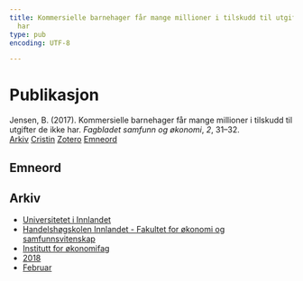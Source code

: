 ```yaml
---
title: Kommersielle barnehager får mange millioner i tilskudd til utgifter de ikke
  har
type: pub
encoding: UTF-8

---
```

<h1>Publikasjon</h1>
<article id="csl-bib-container-E5CU69GV" class="csl-bib-container">
  <div class="csl-bib-body"> <div class="csl-entry">Jensen, B. (2017). Kommersielle barnehager får mange millioner i tilskudd til utgifter de ikke har. <i>Fagbladet samfunn og økonomi</i>, <i>2</i>, 31–32.</div> </div>
  <div class="csl-bib-buttons">
    <a href="#taxonomy-article-E5CU69GV" alt="archive" class="csl-bib-button">Arkiv</a>
    <a href="https://app.cristin.no/results/show.jsf?id=1565837" alt="Cristin" class="csl-bib-button">Cristin</a>
    <a href="http://zotero.org/groups/5881554/items/E5CU69GV" alt="Zotero" class="csl-bib-button">Zotero</a>
    <a href="#keywords-article-E5CU69GV" alt="keywords" class="csl-bib-button">Emneord</a>
  </div>
  <div id="csl-bib-meta-container-E5CU69GV"></div>
</article>
<div id="csl-bib-meta-E5CU69GV" class="csl-bib-meta">
  <article id="keywords-article-E5CU69GV" class="keywords-article">
    <h1>Emneord</h1>
    
  </article>
  <article id="taxonomy-article-E5CU69GV" class="taxonomy-article">
    <h1>Arkiv</h1>
    <ul>
      <li>
        <a href="/nn/archive/?key=3DCRN523">Universitetet i Innlandet</a>
      </li>
      <li>
        <a href="/nn/archive/?key=DU8Q9LN9">Handelshøgskolen Innlandet - Fakultet for økonomi og samfunnsvitenskap</a>
      </li>
      <li>
        <a href="/nn/archive/?key=3IQA89I8">Institutt for økonomifag</a>
      </li>
      <li>
        <a href="/nn/archive/?key=J22GWYYH">2018</a>
      </li>
      <li>
        <a href="/nn/archive/?key=A6UJXMM9">Februar</a>
      </li>
    </ul>
  </article>
</div>
